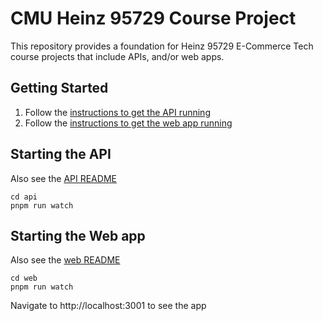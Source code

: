 # CMU Heinz 95729 Course Project

This repository provides a foundation for Heinz 95729 E-Commerce Tech course projects that include APIs, and/or web apps.

## Getting Started

1. Follow the [instructions to get the API running](api)
1. Follow the [instructions to get the web app running](web)

## Starting the API

Also see the [API README](api/README.md)

```Shell
cd api
pnpm run watch
```

## Starting the Web app

Also see the [web README](web/README.md)

```Shell
cd web
pnpm run watch
```

Navigate to http://localhost:3001 to see the app
